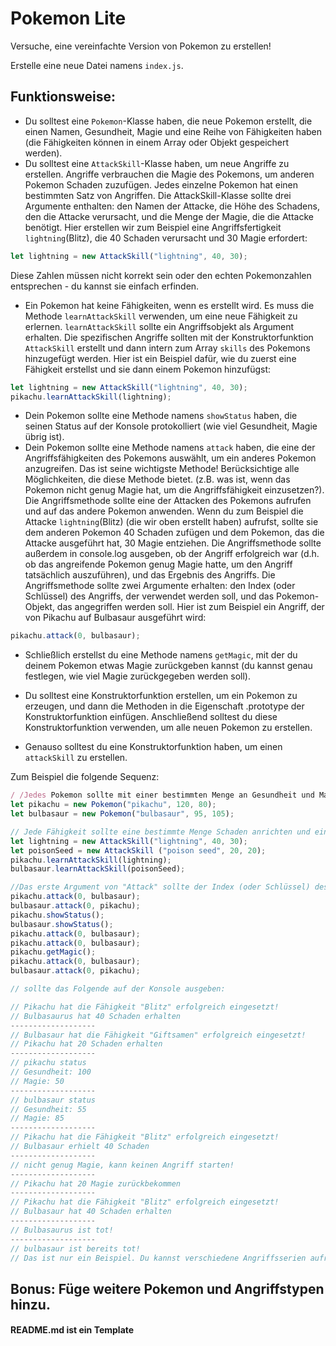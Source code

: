 # Pokemon Lite

Versuche, eine vereinfachte Version von Pokemon zu erstellen!

Erstelle eine neue Datei namens `index.js`.

## Funktionsweise:

* Du solltest eine `Pokemon`-Klasse haben, die neue Pokemon erstellt, die einen Namen, Gesundheit, Magie und eine Reihe von Fähigkeiten haben (die Fähigkeiten können in einem Array oder Objekt gespeichert werden).
* Du solltest eine `AttackSkill`-Klasse haben, um neue Angriffe zu erstellen. Angriffe verbrauchen die Magie des Pokemons, um anderen Pokemon Schaden zuzufügen. Jedes einzelne Pokemon hat einen bestimmten Satz von Angriffen. Die AttackSkill-Klasse sollte drei Argumente enthalten: den Namen der Attacke, die Höhe des Schadens, den die Attacke verursacht, und die Menge der Magie, die die Attacke benötigt. Hier erstellen wir zum Beispiel eine Angriffsfertigkeit `lightning`(Blitz), die 40 Schaden verursacht und 30 Magie erfordert:

```javascript
let lightning = new AttackSkill("lightning", 40, 30);
```

Diese Zahlen müssen nicht korrekt sein oder den echten Pokemonzahlen entsprechen - du kannst sie einfach erfinden.
* Ein Pokemon hat keine Fähigkeiten, wenn es erstellt wird. Es muss die Methode `learnAttackSkill` verwenden, um eine neue Fähigkeit zu erlernen. `learnAttackSkill` sollte ein Angriffsobjekt als Argument erhalten. Die spezifischen Angriffe sollten mit der Konstruktorfunktion `AttackSkill` erstellt und dann intern zum Array `skills` des Pokemons hinzugefügt werden. Hier ist ein Beispiel dafür, wie du zuerst eine Fähigkeit erstellst und sie dann einem Pokemon hinzufügst:

```javascript
let lightning = new AttackSkill("lightning", 40, 30);
pikachu.learnAttackSkill(lightning);
```

* Dein Pokemon sollte eine Methode namens `showStatus` haben, die seinen Status auf der Konsole protokolliert (wie viel Gesundheit, Magie übrig ist).
* Dein Pokemon sollte eine Methode namens `attack` haben, die eine der Angriffsfähigkeiten des Pokemons auswählt, um ein anderes Pokemon anzugreifen. Das ist seine wichtigste Methode! Berücksichtige alle Möglichkeiten, die diese Methode bietet. (z.B. was ist, wenn das Pokemon nicht genug Magie hat, um die Angriffsfähigkeit einzusetzen?). Die Angriffsmethode sollte eine der Attacken des Pokemons aufrufen und auf das andere Pokemon anwenden. Wenn du zum Beispiel die Attacke `lightning`(Blitz) (die wir oben erstellt haben) aufrufst, sollte sie dem anderen Pokemon 40 Schaden zufügen und dem Pokemon, das die Attacke ausgeführt hat, 30 Magie entziehen. Die Angriffsmethode sollte außerdem in console.log ausgeben, ob der Angriff erfolgreich war (d.h. ob das angreifende Pokemon genug Magie hatte, um den Angriff tatsächlich auszuführen), und das Ergebnis des Angriffs. Die Angriffsmethode sollte zwei Argumente erhalten: den Index (oder Schlüssel) des Angriffs, der verwendet werden soll, und das Pokemon-Objekt, das angegriffen werden soll. Hier ist zum Beispiel ein Angriff, der von Pikachu auf Bulbasaur ausgeführt wird:
```javascript
pikachu.attack(0, bulbasaur);
```
* Schließlich erstellst du eine Methode namens `getMagic`, mit der du deinem Pokemon etwas Magie zurückgeben kannst (du kannst genau festlegen, wie viel Magie zurückgegeben werden soll).
* Du solltest eine Konstruktorfunktion erstellen, um ein Pokemon zu erzeugen, und dann die Methoden in die Eigenschaft .prototype der Konstruktorfunktion einfügen. Anschließend solltest du diese Konstruktorfunktion verwenden, um alle neuen Pokemon zu erstellen.

* Genauso solltest du eine Konstruktorfunktion haben, um einen `attackSkill` zu erstellen.

Zum Beispiel die folgende Sequenz:

```javascript
/ /Jedes Pokemon sollte mit einer bestimmten Menge an Gesundheit und Magie starten. Hier beginnt Pikachu zum Beispiel mit 120 Lebenspunkten und 80 Magie
let pikachu = new Pokemon("pikachu", 120, 80);
let bulbasaur = new Pokemon("bulbasaur", 95, 105);

// Jede Fähigkeit sollte eine bestimmte Menge Schaden anrichten und eine bestimmte Menge Magie von dem Pokemon verbrauchen, das die Fähigkeit benutzt hat.
let lightning = new AttackSkill("lightning", 40, 30);
let poisonSeed = new AttackSkill ("poison seed", 20, 20);
pikachu.learnAttackSkill(lightning);
bulbasaur.learnAttackSkill(poisonSeed);

//Das erste Argument von "Attack" sollte der Index (oder Schlüssel) des Angriffs sein
pikachu.attack(0, bulbasaur);
bulbasaur.attack(0, pikachu);
pikachu.showStatus();
bulbasaur.showStatus();
pikachu.attack(0, bulbasaur);
pikachu.attack(0, bulbasaur);
pikachu.getMagic();
pikachu.attack(0, bulbasaur);
bulbasaur.attack(0, pikachu);

// sollte das Folgende auf der Konsole ausgeben:

// Pikachu hat die Fähigkeit "Blitz" erfolgreich eingesetzt!
// Bulbasaurus hat 40 Schaden erhalten
-------------------
// Bulbasaur hat die Fähigkeit "Giftsamen" erfolgreich eingesetzt!
// Pikachu hat 20 Schaden erhalten
-------------------
// pikachu status
// Gesundheit: 100
// Magie: 50
-------------------
// bulbasaur status
// Gesundheit: 55
// Magie: 85
-------------------
// Pikachu hat die Fähigkeit "Blitz" erfolgreich eingesetzt!
// Bulbasaur erhielt 40 Schaden
-------------------
// nicht genug Magie, kann keinen Angriff starten!
-------------------
// Pikachu hat 20 Magie zurückbekommen
-------------------
// Pikachu hat die Fähigkeit "Blitz" erfolgreich eingesetzt!
// Bulbasaur hat 40 Schaden erhalten
-------------------
// Bulbasaurus ist tot!
-------------------
// bulbasaur ist bereits tot!
// Das ist nur ein Beispiel. Du kannst verschiedene Angriffsserien aufrufen, um unterschiedliche Ergebnisse zu erzielen!
```
## Bonus: Füge weitere Pokemon und Angriffstypen hinzu.

#### README.md ist ein Template
